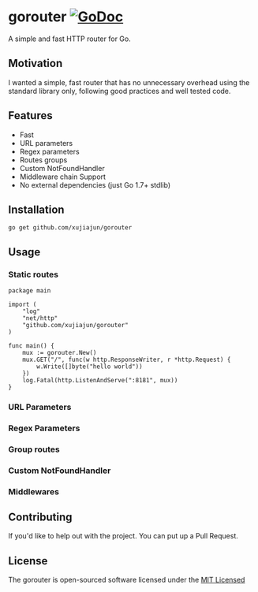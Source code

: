 # gorouter  [![GoDoc](https://godoc.org/github.com/xujiajun/gorouter?status.svg)](https://godoc.org/github.com/xujiajun/gorouter)
A simple and fast HTTP router for Go.

## Motivation

I wanted a simple, fast router that has no unnecessary overhead using the standard library only, following good practices and well tested code.

## Features

* Fast
* URL parameters
* Regex parameters
* Routes groups
* Custom NotFoundHandler
* Middleware chain Support
* No external dependencies (just Go 1.7+ stdlib)


## Installation

```
go get github.com/xujiajun/gorouter
```

## Usage

### Static routes

```
package main

import (
	"log"
	"net/http"
	"github.com/xujiajun/gorouter"
)

func main() {
	mux := gorouter.New()
	mux.GET("/", func(w http.ResponseWriter, r *http.Request) {
		w.Write([]byte("hello world"))
	})
	log.Fatal(http.ListenAndServe(":8181", mux))
}

```

### URL Parameters

### Regex Parameters

### Group routes

### Custom NotFoundHandler

### Middlewares

## Contributing

If you'd like to help out with the project. You can put up a Pull Request.

## License

The gorouter is open-sourced software licensed under the [MIT Licensed](http://www.opensource.org/licenses/MIT)
